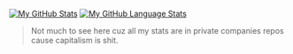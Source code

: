 [![My GitHub Stats](https://github-readme-stats.vercel.app/api/?username=lscantelbury&count_private=true&theme=tokyonight&showicons=true)]()
[![My GitHub Language Stats](https://github-readme-stats.vercel.app/api/top-langs/?username=lscantelbury&langs_count=5&theme=tokyonight)]()

> Not much to see here cuz all my stats are in private companies repos cause capitalism is shit.
<!--
**lscantelbury/lscantelbury** is a ✨ _special_ ✨ repository because its `README.md` (this file) appears on your GitHub profile.

Here are some ideas to get you started:

- 🔭 I’m currently working on ...
- 🌱 I’m currently learning ...
- 👯 I’m looking to collaborate on ...
- 🤔 I’m looking for help with ...
- 💬 Ask me about ...
- 📫 How to reach me: ...
- 😄 Pronouns: ...
- ⚡ Fun fact: ...
-->
